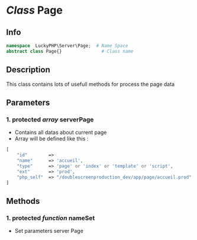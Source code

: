 # ***Class*** **Page**

## Info

```php
namespace  LuckyPHP\Server\Page;  # Name Space
abstract class Page{}               # Class name
```

## Description
This class contains lots of usefull methods for process the page data


## Parameters

### 1. protected ***array*** **serverPage**
- Contains all datas about current page
- Array will be defined like this :
```php
[
    "id"        => 
    "name"      => 'accueil',
    "type"      => 'page' or 'index' or 'template' or 'script',
    "ext"       => 'prod', 
    "php_self"  => "/doublescreenproduction_dev/app/page/accueil.prod" 
]
```

## Methods

### 1. protected ***function*** **nameSet**
- Set parameters server Page